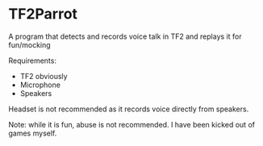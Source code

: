 # TF2Parrot
A program that detects and records voice talk in TF2 and replays it for fun/mocking

Requirements:
- TF2 obviously
- Microphone
- Speakers

Headset is not recommended as it records voice directly from speakers.

Note: while it is fun, abuse is not recommended. I have been kicked out of games myself.
